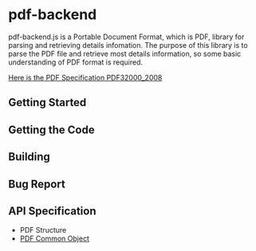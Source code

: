# pdf-backend

 pdf-backend.js is a Portable Document Format, which is PDF, library for parsing and retrieving details infomation. The purpose of this library is to parse the PDF file and retrieve most details information, so some basic understanding of PDF format is required.

[Here is the PDF Specification PDF32000_2008](https://www.adobe.com/content/dam/acom/en/devnet/pdf/pdfs/PDF32000_2008.pdf)

## Getting Started

## Getting the Code

## Building

## Bug Report

## API Specification
- PDF Structure
- [PDF Common Object](https://github.com/jefflee1990710/pdf-backend/blob/master/src/object/readme.md)
